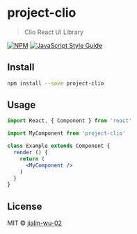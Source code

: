 # project-clio

> Clio React UI Library

[![NPM](https://img.shields.io/npm/v/project-clio.svg)](https://www.npmjs.com/package/project-clio) [![JavaScript Style Guide](https://img.shields.io/badge/code_style-standard-brightgreen.svg)](https://standardjs.com)

## Install

```bash
npm install --save project-clio
```

## Usage

```jsx
import React, { Component } from 'react'

import MyComponent from 'project-clio'

class Example extends Component {
  render () {
    return (
      <MyComponent />
    )
  }
}
```

## License

MIT © [jialin-wu-02](https://github.com/jialin-wu-02)
